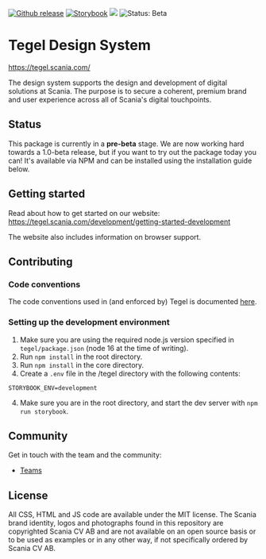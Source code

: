 [![Github release](https://img.shields.io/npm/v/@scania/tegel?color=1081C2)](https://www.npmjs.com/package/@scania/tegel)
[![Storybook](https://img.shields.io/badge/docs-storybook-ff69b4)](https://tegel-storybook.netlify.app/)
![](https://img.shields.io/github/license/scania-digital-design-system/sdds)
![Status: Beta](https://img.shields.io/badge/status-beta-red)

# Tegel Design System

https://tegel.scania.com/

The design system supports the design and development of digital solutions at Scania. The purpose is to secure a coherent, premium brand and user experience across all of Scania's digital touchpoints.

## Status

This package is currently in a **pre-beta** stage. We are now working hard towards a 1.0-beta release, but if you want to try out the package today you can! It's available via NPM and can be installed using the installation guide below.

## Getting started

Read about how to get started on our website: https://tegel.scania.com/development/getting-started-development

The website also includes information on browser support.

## Contributing

### Code conventions

The code conventions used in (and enforced by) Tegel is documented [here](https://github.com/scania-digital-design-system/tegel/blob/main/.github/CODE_STYLE.md).

### Setting up the development environment

1. Make sure you are using the required node.js version specified in `tegel/package.json` (node 16 at the time of writing).
2. Run `npm install` in the root directory.
3. Run `npm install` in the core directory.
3. Create a `.env` file in the /tegel directory with the following contents:

```
STORYBOOK_ENV=development
```

4. Make sure you are in the root directory, and start the dev server with `npm run storybook`.

## Community

Get in touch with the team and the community:

- [Teams](https://teams.microsoft.com/l/team/19%3a1257007a64d44c64954acca27a9d4b46%40thread.skype/conversations?groupId=79f9bfeb-73e2-424d-9477-b236191ece5e&tenantId=3bc062e4-ac9d-4c17-b4dd-3aad637ff1ac)

## License

All CSS, HTML and JS code are available under the MIT license. The Scania brand identity, logos and photographs found in this repository are copyrighted Scania CV AB and are not available on an open source basis or to be used as examples or in any other way, if not specifically ordered by Scania CV AB.
